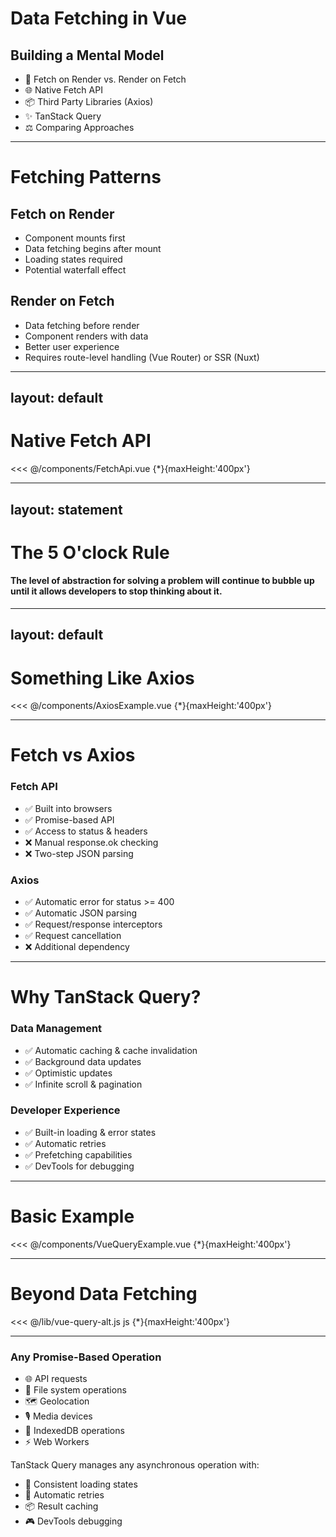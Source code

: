 # Data Fetching in Vue

<div class="flex flex-col items-center">
  <h2 class="text-2xl opacity-80 mb-4">Building a Mental Model</h2>
  
  <ul class="w-fit space-y-2">
    <li>🤔 Fetch on Render vs. Render on Fetch</li>
    <li>🌐 Native Fetch API</li>
    <li>📦 Third Party Libraries (Axios)</li>
    <li>✨ TanStack Query</li>
    <li>⚖️ Comparing Approaches</li>
  </ul>
</div>

---

# Fetching Patterns

<div class="grid grid-cols-2 gap-8">
  <div class="space-y-4">
    <h2 class="text-2xl text-green-400">Fetch on Render</h2>
    <ul class="space-y-2">
      <li>Component mounts first</li>
      <li>Data fetching begins after mount</li>
      <li>Loading states required</li>
      <li>Potential waterfall effect</li>
    </ul>
  </div>

  <div class="space-y-4">
    <h2 class="text-2xl text-blue-400">Render on Fetch</h2>
    <ul class="space-y-2">
      <li>Data fetching before render</li>
      <li>Component renders with data</li>
      <li>Better user experience</li>
      <li>Requires route-level handling (Vue Router) or SSR (Nuxt)</li>
    </ul>
  </div>
</div>

---
layout: default
---

# Native Fetch API

<<< @/components/FetchApi.vue {*}{maxHeight:'400px'}

---
layout: statement
---

<h1 class="gradient-title">The 5 O'clock Rule</h1>

<h4 class="opacity-75">
  The level of abstraction for solving a problem will continue to bubble up until it allows developers to stop thinking about it.
</h4>

---
layout: default
---

# Something Like Axios

<<< @/components/AxiosExample.vue {*}{maxHeight:'400px'}

---

# Fetch vs Axios

<div class="grid grid-cols-2 gap-8">
  <div class="space-y-4">
    <h3 class="text-xl text-green-400">Fetch API</h3>
    <ul class="space-y-2">
      <li>✅ Built into browsers</li>
      <li>✅ Promise-based API</li>
      <li>✅ Access to status & headers</li>
      <li>❌ Manual response.ok checking</li>
      <li>❌ Two-step JSON parsing</li>
    </ul>
  </div>

  <div class="space-y-4">
    <h3 class="text-xl text-blue-400">Axios</h3>
    <ul class="space-y-2">
      <li>✅ Automatic error for status >= 400</li>
      <li>✅ Automatic JSON parsing</li>
      <li>✅ Request/response interceptors</li>
      <li>✅ Request cancellation</li>
      <li>❌ Additional dependency</li>
    </ul>
  </div>
</div>

---

# Why TanStack Query?

<div class="grid grid-cols-2 gap-8">
  <div class="space-y-4">
    <h3 class="text-xl text-orange-400">Data Management</h3>
    <ul class="space-y-2">
      <li>✅ Automatic caching & cache invalidation</li>
      <li>✅ Background data updates</li>
      <li>✅ Optimistic updates</li>
      <li>✅ Infinite scroll & pagination</li>
    </ul>
  </div>

  <div class="space-y-4">
    <h3 class="text-xl text-purple-400">Developer Experience</h3>
    <ul class="space-y-2">
      <li>✅ Built-in loading & error states</li>
      <li>✅ Automatic retries</li>
      <li>✅ Prefetching capabilities</li>
      <li>✅ DevTools for debugging</li>
    </ul>
  </div>
</div>

---

# Basic Example

<<< @/components/VueQueryExample.vue {*}{maxHeight:'400px'}

---

# Beyond Data Fetching

<<< @/lib/vue-query-alt.js js {*}{maxHeight:'400px'}

---

<h3 class="text-xl text-green-400">Any Promise-Based Operation</h3>
<div class="grid grid-cols-2 gap-8">
  <div class="space-y-4">
    <ul class="space-y-2">
      <li>🌐 API requests</li>
      <li>📂 File system operations</li>
      <li>🗺 Geolocation</li>
      <li>🎙 Media devices</li>
      <li>💾 IndexedDB operations</li>
      <li>⚡️ Web Workers</li>
    </ul>
  </div>
  <div class="space-y-4">
    <p class="text-xl opacity-80">TanStack Query manages any asynchronous operation with:</p>
    <ul class="mt-4 space-y-2">
      <li>🎯 Consistent loading states</li>
      <li>🔄 Automatic retries</li>
      <li>📦 Result caching</li>
      <li>🎮 DevTools debugging</li>
    </ul>
  </div>
</div>
